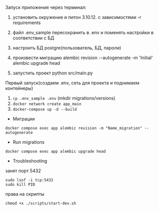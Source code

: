 Запуск приложения через терминал:
1. установить окружение и питон 3.10.12.  c зависимостями -r requirements

2. файл .env_sample пересохранить в .env и поменять настройки в соответствии с БД

3. настроить БД postgre(пользователь, БД, пароли)

4. произвести миграцию
   alembic revision --autogenerate -m 'Initial'
   alembic upgrade head

5. запустить проект
   python src/main.py


Первый запуск(создаем .env, сеть для проекта и поднимаем контейнеры)

1. `cp .env_sample .env` (mkdir migrations/versions)
2. `docker network create app_main`
3. `docker-compose up -d --build`

- Миграции
```shell
docker compose exec app alembic revision -m "Name_migration" --autogenerate
```
- Run migrations
```shell
docker compose exec app alembic upgrade head
```



- Troubleshooting

занят порт 5432
```
sudo lsof -i tcp:5432
sudo kill PID
```
права на скрипты
```
chmod +x ./scripts/start-dev.sh
```